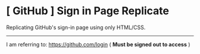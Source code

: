 # [ GitHub ] Sign in Page Replicate

Replicating GitHub's sign-in page using only HTML/CSS.

--------------------------------------------------------------------------

I am referring to: https://github.com/login ( **Must be signed out to access** )
